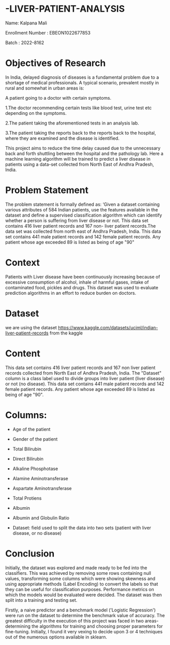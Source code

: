 # -LIVER-PATIENT-ANALYSIS

Name: Kalpana Mali

Enrollment Number : EBEON1022677853

Batch : 2022-8162

# Objectives of Research
In India, delayed diagnosis of diseases is a fundamental problem due to a shortage of medical professionals. A typical scenario, prevalent mostly in rural and somewhat in urban areas is:

A patient going to a doctor with certain symptoms.

1.The doctor recommending certain tests like blood test, urine test etc depending on the symptoms.

2.The patient taking the aforementioned tests in an analysis lab.

3.The patient taking the reports back to the reports back to the hospital, where they are examined and the disease is identified.

This project aims to reduce the time delay caused due to the unnecessary back and forth shuttling between the hospital and the pathology lab. Here a machine
learning algorithm will be trained to predict a liver disease in patients using a data-set collected from North East of Andhra Pradesh, India.


# Problem Statement

The problem statement is formally defined as: ‘Given a dataset containing various attributes of 584 Indian patients, use the features available in the dataset and define a supervised classification algorithm which can identify whether a person is suffering from liver disease or not. This data set contains 416 liver patient records and 167 non- liver patient records.The data set was collected from north east of Andhra Pradesh, India. This data set contains 441 male patient records and 142 female patient records. Any patient whose age exceeded 89 is listed as being of age "90"

# Context

Patients with Liver disease have been continuously increasing because of excessive consumption of alcohol, inhale of harmful gases, intake of contaminated food, pickles and drugs. This dataset was used to evaluate prediction algorithms in an effort to reduce burden on doctors.

# Dataset

we  are using the dataset https://www.kaggle.com/datasets/uciml/indian-liver-patient-records from the kaggle

# Content

This data set contains 416 liver patient records and 167 non liver patient records collected from North East of Andhra Pradesh, India. The "Dataset" column is a class label used to divide groups into liver patient (liver disease) or not (no disease). This data set contains 441 male patient records and 142 female patient records. Any patient whose age exceeded 89 is listed as being of age "90".

# Columns:

- Age of the patient
 
- Gender of the patient

- Total Bilirubin

- Direct Bilirubin

- Alkaline Phosphotase

- Alamine Aminotransferase

- Aspartate Aminotransferase

- Total Protiens

- Albumin

- Albumin and Globulin Ratio

- Dataset: field used to split the data into two sets (patient with liver disease, or no disease)

# Conclusion

Initially, the dataset was explored and made ready to be fed into the classifiers. This was achieved by removing some rows containing null values, transforming some columns which were showing skewness and using appropriate methods (Label Encoding) to convert the labels so that they can be useful for classification purposes. Performance metrics on which the models would be evaluated were decided. The dataset was then split into a training and testing set.

Firstly, a naive predictor and a benchmark model ('Logistic Regression') were run on the dataset to determine the benchmark value of accuracy. The greatest difficulty in the execution of this project was faced in two areas- determining the algorithms for training and choosing proper parameters for fine-tuning. Initially, I found it very vexing to decide upon 3 or 4 techniques out of the numerous options available in sklearn.
